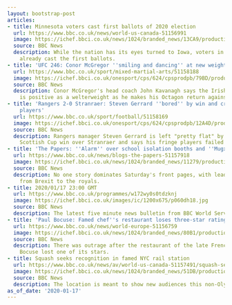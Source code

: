 ```yaml
---
layout: bootstrap-post
articles:
- title: Minnesota voters cast first ballots of 2020 election
  url: https://www.bbc.co.uk/news/world-us-canada-51156991
  image: https://ichef.bbci.co.uk/news/1024/branded_news/13CA9/production/_110556018_gettyimages-1194148872.jpg
  source: BBC News
  description: While the nation has its eyes turned to Iowa, voters in Minnesota have
    already cast the first ballots.
- title: 'UFC 246: Conor McGregor ''smiling and dancing'' at new weight - John Kavanagh'
  url: https://www.bbc.co.uk/sport/mixed-martial-arts/51158188
  image: https://ichef.bbci.co.uk/onesport/cps/624/cpsprodpb/79BD/production/_110556113_face-off.jpg
  source: BBC News
  description: Conor McGregor's head coach John Kavanagh says the Irishman's mood
    is positive as a welterweight as he makes his Octagon return against Donald Cerrone.
- title: 'Rangers 2-0 Stranraer: Steven Gerrard ''bored'' by win and critical of fringe
    players'
  url: https://www.bbc.co.uk/sport/football/51158169
  image: https://ichef.bbci.co.uk/onesport/cps/624/cpsprodpb/12A4D/production/_110556367_19794905.jpg
  source: BBC News
  description: Rangers manager Steven Gerrard is left "pretty flat" by his side's
    Scottish Cup win over Stranraer and says his fringe players failed to impress.
- title: 'The Papers: ''Alarm'' over school isolation booths and ''Mugxit'''
  url: https://www.bbc.co.uk/news/blogs-the-papers-51157918
  image: https://ichef.bbci.co.uk/news/1024/branded_news/11279/production/_110556207_the-guardian-front-page-18-.jpg
  source: BBC News
  description: No one story dominates Saturday's front pages, with leads on everything
    from Brexit to the royals.
- title: 2020/01/17 23:00 GMT
  url: https://www.bbc.co.uk/programmes/w172wy0s0tdzknj
  image: https://ichef.bbci.co.uk/images/ic/1200x675/p060dh18.jpg
  source: BBC News
  description: The latest five minute news bulletin from BBC World Service.
- title: 'Paul Bocuse: Famed chef''s restaurant loses three-star rating after 55 years'
  url: https://www.bbc.co.uk/news/world-europe-51156759
  image: https://ichef.bbci.co.uk/news/1024/branded_news/80B1/production/_110554923_tv059205574.jpg
  source: BBC News
  description: There was outrage after the restaurant of the late French chef Paul
    Bocuse lost one of its stars.
- title: Squash seeks recognition in famed NYC rail station
  url: https://www.bbc.co.uk/news/av/world-us-canada-51157491/squash-seeks-recognition-in-famed-nyc-rail-station
  image: https://ichef.bbci.co.uk/news/1024/branded_news/51DB/production/_110555902_p080qfvw.jpg
  source: BBC News
  description: The location is meant to show new audiences this non-Olympic sport.
as_of_date: '2020-01-17'
---
```


